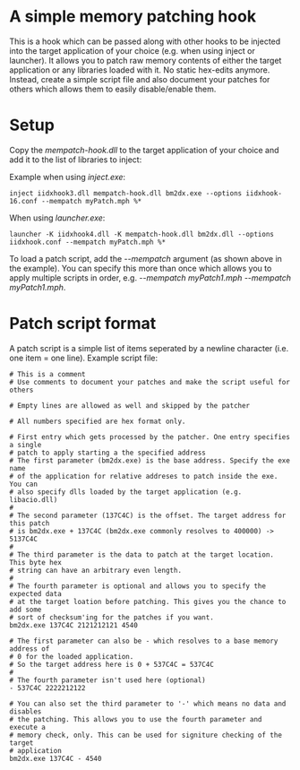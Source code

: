 # A simple memory patching hook

This is a hook which can be passed along with other hooks to be injected into 
the target application of your choice (e.g. when using inject or launcher). It
allows you to patch raw memory contents of either the target application or
any libraries loaded with it. No static hex-edits anymore. Instead, create a
simple script file and also document your patches for others which allows them
to easily disable/enable them.

# Setup

Copy the *mempatch-hook.dll* to the target application of your choice and add
it to the list of libraries to inject:

Example when using *inject.exe*:
```
inject iidxhook3.dll mempatch-hook.dll bm2dx.exe --options iidxhook-16.conf --mempatch myPatch.mph %*
```

When using *launcher.exe*:
```
launcher -K iidxhook4.dll -K mempatch-hook.dll bm2dx.dll --options iidxhook.conf --mempatch myPatch.mph %*
```

To load a patch script, add the *--mempatch <path to patch script>* argument (as
shown above in the example). You can specify this more than once which allows
you to apply multiple scripts in order, e.g. 
*--mempatch myPatch1.mph --mempatch myPatch1.mph*.

# Patch script format

A patch script is a simple list of items seperated by a newline character 
(i.e. one item = one line). Example script file:

```
# This is a comment
# Use comments to document your patches and make the script useful for others

# Empty lines are allowed as well and skipped by the patcher

# All numbers specified are hex format only.

# First entry which gets processed by the patcher. One entry specifies a single
# patch to apply starting a the specified address
# The first parameter (bm2dx.exe) is the base address. Specify the exe name
# of the application for relative addreses to patch inside the exe. You can
# also specify dlls loaded by the target application (e.g. libacio.dll)
#
# The second parameter (137C4C) is the offset. The target address for this patch
# is bm2dx.exe + 137C4C (bm2dx.exe commonly resolves to 400000) -> 5137C4C
#
# The third parameter is the data to patch at the target location. This byte hex 
# string can have an arbitrary even length.
#
# The fourth parameter is optional and allows you to specify the expected data
# at the target loation before patching. This gives you the chance to add some
# sort of checksum'ing for the patches if you want.
bm2dx.exe 137C4C 2121212121 4540

# The first parameter can also be - which resolves to a base memory address of
# 0 for the loaded application.
# So the target address here is 0 + 537C4C = 537C4C
#
# The fourth parameter isn't used here (optional)
- 537C4C 2222212122 

# You can also set the third parameter to '-' which means no data and disables
# the patching. This allows you to use the fourth parameter and execute a 
# memory check, only. This can be used for signiture checking of the target
# application
bm2dx.exe 137C4C - 4540
```